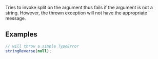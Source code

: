 Tries to invoke split on the argument thus fails if the argument is not a string. However, the thrown exception will not have the appropriate message.

## Examples

~~~~JavaScript
// will throw a simple TypeError
stringReverse(null);
~~~~
